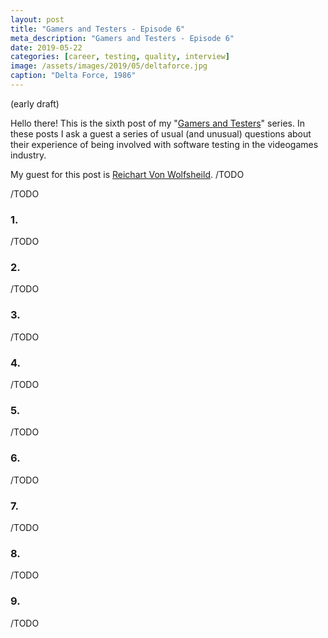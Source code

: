 ```yaml
---
layout: post
title: "Gamers and Testers - Episode 6"
meta_description: "Gamers and Testers - Episode 6"
date: 2019-05-22
categories: [career, testing, quality, interview]
image: /assets/images/2019/05/deltaforce.jpg
caption: "Delta Force, 1986"
---
```


(early draft)

Hello there! This is the sixth post of my "[Gamers and Testers](https://gamersandtesters.com/)" series. In these posts I ask a guest a series of usual (and unusual) questions about their experience of being involved with software testing in the videogames industry.

My guest for this post is [Reichart Von Wolfsheild](https://www.linkedin.com/in/reichart-von-wolfsheild-986551/). /TODO

/TODO

### 1.

/TODO

### 2.

/TODO

### 3.

/TODO

### 4.

/TODO

### 5.

/TODO

### 6.

/TODO

### 7.

/TODO

### 8.

/TODO

### 9.

/TODO